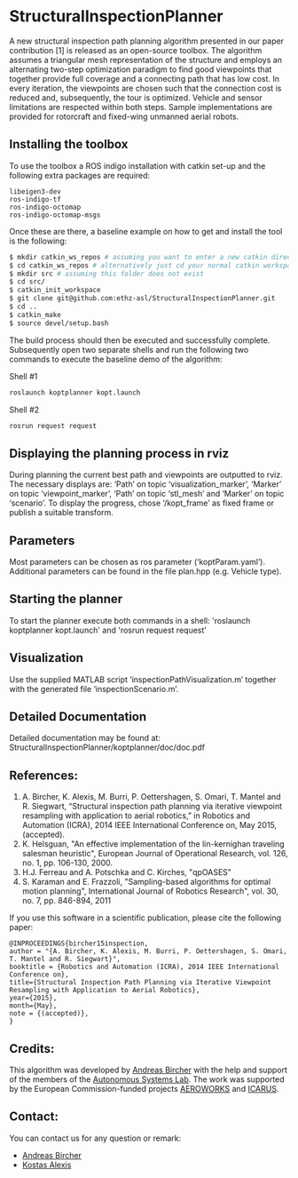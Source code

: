 StructuralInspectionPlanner
===========================

A new structural inspection path planning algorithm presented in our paper contribution [1] is released as an open-source toolbox. The algorithm assumes a triangular mesh representation of the structure and employs an alternating two-step optimization paradigm to find good viewpoints that together provide full coverage and a connecting path that has low cost. In every iteration, the viewpoints are chosen such that the connection cost is reduced and, subsequently, the tour is optimized. Vehicle and sensor limitations are respected within both steps. Sample implementations are provided for rotorcraft and fixed-wing unmanned aerial robots. 

Installing the toolbox
---------------------------
To use the toolbox a ROS indigo installation with catkin set-up and the following extra packages are required:

```
libeigen3-dev
ros-indigo-tf
ros-indigo-octomap
ros-indigo-octomap-msgs
```

Once these are there, a baseline example on how to get and install the tool is the following:

```sh
$ mkdir catkin_ws_repos # assuming you want to enter a new catkin directory
$ cd catkin_ws_repos # alternatively just cd your normal catkin workspace
$ mkdir src # assuming this folder does not exist
$ cd src/
$ catkin_init_workspace
$ git clone git@github.com:ethz-asl/StructuralInspectionPlanner.git
$ cd ..
$ catkin_make
$ source devel/setup.bash
```

The build process should then be executed and successfully complete. Subsequently open two separate shells and run the following two commands to execute the baseline demo of the algorithm:

Shell #1
```sh
roslaunch koptplanner kopt.launch
```
Shell #2
```sh
rosrun request request 
```


Displaying the planning process in rviz
---------------------------
During planning the current best path and viewpoints are outputted to rviz. The necessary displays are:
‘Path’ on topic ‘visualization_marker’,
‘Marker’ on topic ‘viewpoint_marker’,
‘Path’ on topic ‘stl_mesh’ and 
‘Marker’ on topic ‘scenario’.
To display the progress, chose ‘/kopt_frame’ as fixed frame or publish a suitable transform.


Parameters
---------------------------
Most parameters can be chosen as ros parameter (‘koptParam.yaml’). Additional parameters can be found in the file plan.hpp (e.g. Vehicle type).


Starting the planner
---------------------------
To start the planner execute both commands in a shell:
'roslaunch koptplanner kopt.launch' and
'rosrun request request'


Visualization
---------------------------
Use the supplied MATLAB script ‘inspectionPathVisualization.m’ together with the generated file ‘inspectionScenario.m’.


Detailed Documentation
---------------------------
Detailed documentation may be found at: StructuralInspectionPlanner/koptplanner/doc/doc.pdf


References:
---------------------------
1. A. Bircher, K. Alexis, M. Burri, P. Oettershagen, S. Omari, T. Mantel and R. Siegwart, “Structural inspection path planning via iterative viewpoint resampling with application to aerial robotics,” in Robotics and Automation (ICRA), 2014 IEEE International Conference on, May 2015, (accepted).
2. K. Helsguan, "An effective implementation of the lin-kernighan traveling salesman heuristic", European Journal of Operational Research, vol. 126, no. 1, pp. 106-130, 2000.
3. H.J. Ferreau and A. Potschka and C. Kirches, "qpOASES"
4. S. Karaman and E. Frazzoli, "Sampling-based algorithms for optimal motion planning", International Journal of Robotics Research", vol. 30, no. 7, pp. 846-894, 2011

If you use this software in a scientific publication, please cite the following paper:
```
@INPROCEEDINGS{bircher15inspection, 
author = "{A. Bircher, K. Alexis, M. Burri, P. Oettershagen, S. Omari, T. Mantel and R. Siegwart}",
booktitle = {Robotics and Automation (ICRA), 2014 IEEE International Conference on}, 
title={Structural Inspection Path Planning via Iterative Viewpoint Resampling with Application to Aerial Robotics},
year={2015}, 
month={May}, 
note = {(accepted)},
}
```


Credits:
---------------------------
This algorithm was developed by [Andreas Bircher](mailto:bircher@gmx.ch) with the help and support of the members of the [Autonomous Systems Lab](http://www.asl.ethz.ch). The work was supported by the European Commission-funded projects [AEROWORKS](http://www.aeroworks2020.eu/) and [ICARUS](http://www.fp7-icarus.eu/). 


Contact:
---------------------------
You can contact us for any question or remark:
* [Andreas Bircher](mailto:bircher@gmx.ch)
* [Kostas Alexis](mailto:konstantinos.alexis@mavt.ethz.ch)
